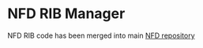 NFD RIB Manager
===============

NFD RIB code has been merged into main [NFD repository](https://github.com/named-data/NFD)

